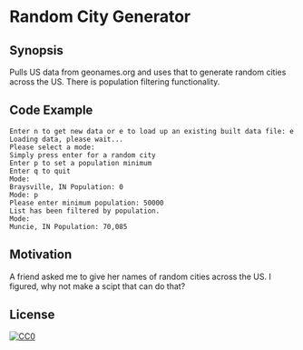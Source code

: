# Random City Generator

## Synopsis

Pulls US data from geonames.org and uses that to generate random cities across the US. There is population filtering functionality.

## Code Example
```
Enter n to get new data or e to load up an existing built data file: e
Loading data, please wait...
Please select a mode:
Simply press enter for a random city
Enter p to set a population minimum
Enter q to quit
Mode: 
Braysville, IN Population: 0
Mode: p
Please enter minimum population: 50000
List has been filtered by population.
Mode: 
Muncie, IN Population: 70,085
```
## Motivation

A friend asked me to give her names of random cities across the US. I figured, why not make a scipt that can do that?


## License

[![CC0](https://licensebuttons.net/p/zero/1.0/88x31.png)](http://creativecommons.org/publicdomain/zero/1.0/)

